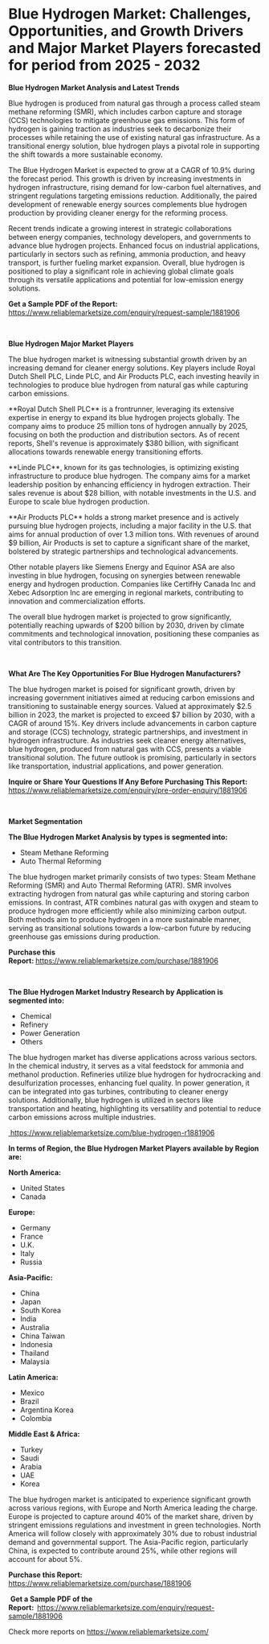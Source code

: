 <p><h1>Blue Hydrogen Market: Challenges, Opportunities, and Growth Drivers and Major Market Players forecasted for period from 2025 - 2032</h1></p><p><strong>Blue Hydrogen Market Analysis and Latest Trends</strong></p>
<p><p>Blue hydrogen is produced from natural gas through a process called steam methane reforming (SMR), which includes carbon capture and storage (CCS) technologies to mitigate greenhouse gas emissions. This form of hydrogen is gaining traction as industries seek to decarbonize their processes while retaining the use of existing natural gas infrastructure. As a transitional energy solution, blue hydrogen plays a pivotal role in supporting the shift towards a more sustainable economy.</p><p>The Blue Hydrogen Market is expected to grow at a CAGR of 10.9% during the forecast period. This growth is driven by increasing investments in hydrogen infrastructure, rising demand for low-carbon fuel alternatives, and stringent regulations targeting emissions reduction. Additionally, the paired development of renewable energy sources complements blue hydrogen production by providing cleaner energy for the reforming process.</p><p>Recent trends indicate a growing interest in strategic collaborations between energy companies, technology developers, and governments to advance blue hydrogen projects. Enhanced focus on industrial applications, particularly in sectors such as refining, ammonia production, and heavy transport, is further fueling market expansion. Overall, blue hydrogen is positioned to play a significant role in achieving global climate goals through its versatile applications and potential for low-emission energy solutions.</p></p>
<p><strong>Get a Sample PDF of the Report:&nbsp;</strong> <a href="https://www.reliablemarketsize.com/enquiry/request-sample/1881906?utm_campaign=3122&utm_medium=2&utm_source=Github&utm_content=ia&utm_term=01042025&utm_id=blue-hydrogen">https://www.reliablemarketsize.com/enquiry/request-sample/1881906</a></p>
<p>&nbsp;</p>
<p><strong>Blue Hydrogen Major Market Players</strong></p>
<p><p>The blue hydrogen market is witnessing substantial growth driven by an increasing demand for cleaner energy solutions. Key players include Royal Dutch Shell PLC, Linde PLC, and Air Products PLC, each investing heavily in technologies to produce blue hydrogen from natural gas while capturing carbon emissions.</p><p>**Royal Dutch Shell PLC** is a frontrunner, leveraging its extensive expertise in energy to expand its blue hydrogen projects globally. The company aims to produce 25 million tons of hydrogen annually by 2025, focusing on both the production and distribution sectors. As of recent reports, Shell's revenue is approximately $380 billion, with significant allocations towards renewable energy transitioning efforts.</p><p>**Linde PLC**, known for its gas technologies, is optimizing existing infrastructure to produce blue hydrogen. The company aims for a market leadership position by enhancing efficiency in hydrogen extraction. Their sales revenue is about $28 billion, with notable investments in the U.S. and Europe to scale blue hydrogen production.</p><p>**Air Products PLC** holds a strong market presence and is actively pursuing blue hydrogen projects, including a major facility in the U.S. that aims for annual production of over 1.3 million tons. With revenues of around $9 billion, Air Products is set to capture a significant share of the market, bolstered by strategic partnerships and technological advancements.</p><p>Other notable players like Siemens Energy and Equinor ASA are also investing in blue hydrogen, focusing on synergies between renewable energy and hydrogen production. Companies like CertifHy Canada Inc and Xebec Adsorption Inc are emerging in regional markets, contributing to innovation and commercialization efforts.</p><p>The overall blue hydrogen market is projected to grow significantly, potentially reaching upwards of $200 billion by 2030, driven by climate commitments and technological innovation, positioning these companies as vital contributors to this transition.</p></p>
<p>&nbsp;</p>
<p><strong>What Are The Key Opportunities For Blue Hydrogen Manufacturers?</strong></p>
<p><p>The blue hydrogen market is poised for significant growth, driven by increasing government initiatives aimed at reducing carbon emissions and transitioning to sustainable energy sources. Valued at approximately $2.5 billion in 2023, the market is projected to exceed $7 billion by 2030, with a CAGR of around 15%. Key drivers include advancements in carbon capture and storage (CCS) technology, strategic partnerships, and investment in hydrogen infrastructure. As industries seek cleaner energy alternatives, blue hydrogen, produced from natural gas with CCS, presents a viable transitional solution. The future outlook is promising, particularly in sectors like transportation, industrial applications, and power generation.</p></p>
<p><strong>Inquire or Share Your Questions If Any Before Purchasing This Report:</strong> <a href="https://www.reliablemarketsize.com/enquiry/pre-order-enquiry/1881906?utm_campaign=3122&utm_medium=2&utm_source=Github&utm_content=ia&utm_term=01042025&utm_id=blue-hydrogen">https://www.reliablemarketsize.com/enquiry/pre-order-enquiry/1881906</a></p>
<p>&nbsp;</p>
<p><strong>Market Segmentation</strong></p>
<p><strong>The Blue Hydrogen Market Analysis by types is segmented into:</strong></p>
<p><ul><li>Steam Methane Reforming</li><li>Auto Thermal Reforming</li></ul></p>
<p><p>The blue hydrogen market primarily consists of two types: Steam Methane Reforming (SMR) and Auto Thermal Reforming (ATR). SMR involves extracting hydrogen from natural gas while capturing and storing carbon emissions. In contrast, ATR combines natural gas with oxygen and steam to produce hydrogen more efficiently while also minimizing carbon output. Both methods aim to produce hydrogen in a more sustainable manner, serving as transitional solutions towards a low-carbon future by reducing greenhouse gas emissions during production.</p></p>
<p><strong>Purchase this Report:&nbsp;</strong><a href="https://www.reliablemarketsize.com/purchase/1881906?utm_campaign=3122&utm_medium=2&utm_source=Github&utm_content=ia&utm_term=01042025&utm_id=blue-hydrogen">https://www.reliablemarketsize.com/purchase/1881906</a></p>
<p>&nbsp;</p>
<p><strong>The Blue Hydrogen Market Industry Research by Application is segmented into:</strong></p>
<p><ul><li>Chemical</li><li>Refinery</li><li>Power Generation</li><li>Others</li></ul></p>
<p><p>The blue hydrogen market has diverse applications across various sectors. In the chemical industry, it serves as a vital feedstock for ammonia and methanol production. Refineries utilize blue hydrogen for hydrocracking and desulfurization processes, enhancing fuel quality. In power generation, it can be integrated into gas turbines, contributing to cleaner energy solutions. Additionally, blue hydrogen is utilized in sectors like transportation and heating, highlighting its versatility and potential to reduce carbon emissions across multiple industries.</p></p>
<p><a href="https://www.reliablemarketsize.com/blue-hydrogen-r1881906?utm_campaign=3122&utm_medium=2&utm_source=Github&utm_content=ia&utm_term=01042025&utm_id=blue-hydrogen">&nbsp;https://www.reliablemarketsize.com/blue-hydrogen-r1881906</a></p>
<p><strong>In terms of Region, the Blue Hydrogen Market Players available by Region are:</strong></p>
<p>
    <p> <strong> North America: </strong>
        <ul>
            <li>United States</li>
            <li>Canada</li>
        </ul>
        </p> 
    <p> <strong> Europe: </strong>
        <ul>
            <li>Germany</li>
            <li>France</li>
            <li>U.K.</li>
            <li>Italy</li>
            <li>Russia</li>
        </ul>
        </p> 
    <p> <strong> Asia-Pacific: </strong>
        <ul>
            <li>China</li>
            <li>Japan</li>
            <li>South Korea</li>
            <li>India</li>
            <li>Australia</li>
            <li>China Taiwan</li>
            <li>Indonesia</li>
            <li>Thailand</li>
            <li>Malaysia</li>
        </ul>
        </p> 
    <p> <strong> Latin America: </strong>
        <ul>
            <li>Mexico</li>
            <li>Brazil</li>
            <li>Argentina Korea</li>
            <li>Colombia</li>
        </ul>
        </p> 
    <p> <strong> Middle East & Africa: </strong>
        <ul>
            <li>Turkey</li>
            <li>Saudi</li>
            <li>Arabia</li>
            <li>UAE</li>
            <li>Korea</li>
        </ul>
    </p>
    </p>
<p><p>The blue hydrogen market is anticipated to experience significant growth across various regions, with Europe and North America leading the charge. Europe is projected to capture around 40% of the market share, driven by stringent emissions regulations and investment in green technologies. North America will follow closely with approximately 30% due to robust industrial demand and governmental support. The Asia-Pacific region, particularly China, is expected to contribute around 25%, while other regions will account for about 5%.</p></p>
<p><strong>Purchase this Report: </strong><a href="https://www.reliablemarketsize.com/purchase/1881906?utm_campaign=3122&utm_medium=2&utm_source=Github&utm_content=ia&utm_term=01042025&utm_id=blue-hydrogen">https://www.reliablemarketsize.com/purchase/1881906</a></p>
<p>&nbsp;<strong>Get a Sample PDF of the Report:&nbsp;&nbsp;</strong><a href="https://www.reliablemarketsize.com/enquiry/request-sample/1881906?utm_campaign=3122&utm_medium=2&utm_source=Github&utm_content=ia&utm_term=01042025&utm_id=blue-hydrogen">https://www.reliablemarketsize.com/enquiry/request-sample/1881906</a></p>
<p><strong></strong></p>
<p>Check more reports on <a href="https://www.reliablemarketsize.com/?utm_campaign=3122&utm_medium=2&utm_source=Github&utm_content=ia&utm_term=01042025&utm_id=blue-hydrogen">https://www.reliablemarketsize.com/</a></p>